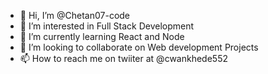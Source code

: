 - 👋 Hi, I’m @Chetan07-code
- 👀 I’m interested in Full Stack Development
- 🌱 I’m currently learning React and Node
- 💞️ I’m looking to collaborate on Web development Projects
- 📫 How to reach me on twiiter at @cwankhede552

<!---
Chetan07-code/Chetan07-code is a ✨ special ✨ repository because its `README.md` (this file) appears on your GitHub profile.
You can click the Preview link to take a look at your changes.
--->
